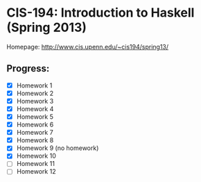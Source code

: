 # CIS-194: Introduction to Haskell (Spring 2013)

Homepage: http://www.cis.upenn.edu/~cis194/spring13/

## Progress:
  - [x] Homework 1
  - [x] Homework 2
  - [x] Homework 3
  - [x] Homework 4
  - [x] Homework 5
  - [x] Homework 6
  - [x] Homework 7  
  - [x] Homework 8  
  - [x] Homework 9 (no homework)
  - [X] Homework 10
  - [ ] Homework 11
  - [ ] Homework 12